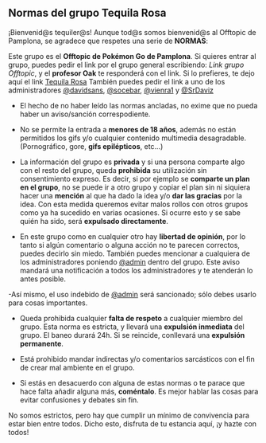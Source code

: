 ## Normas del grupo Tequila Rosa

¡Bienvenid@s tequiler@s!
Aunque tod@s somos bienvenid@s al Offtopic de Pamplona, se agradece que respetes una serie de **NORMAS**:

Este grupo es el **Offtopic de Pokémon Go de Pamplona**. Si quieres entrar al grupo, puedes pedir el link por el grupo general escribiendo: _Link grupo Offtopic_, y el **profesor Oak** te responderá con el link.
Si lo prefieres, te dejo aquí el link [Tequila Rosa](https://telegram.me/joinchat/DAagwUOb_t-F7s0P9I-6JA)
También puedes pedir el link a uno de los administradores [@davidsans](https://t.me/davidsans), [@socebar](https://t.me/socebar),  [@vienra1](https://t.me/vienra1) y [@SrDaviz](https://t.me/SrDaviz)

- El hecho de no haber leído las normas ancladas, no exime que no pueda haber un aviso/sanción correspodiente.

- No se permite la entrada a **menores de 18 años**, además no están permitidos los gifs y/o cualquier contenido multimedia desagradable. (Pornográfico, gore, **gifs epilépticos**, etc...)

- La información del grupo es **privada** y si una persona comparte algo con el resto del grupo, queda **prohibida** su utilización sin consentimiento expreso. 
Es decir, si por ejemplo se **comparte un plan en el grupo**, no se puede ir a otro grupo y copiar el plan sin ni siquiera hacer una **mención** al que ha dado la idea y/o **dar las gracias** por la idea.
Con esta medida queremos evitar malos rollos con otros grupos como ya ha sucedido en varias ocasiones.
Si ocurre esto y se sabe quién ha sido, será **expulsado directamente**.

- En este grupo como en cualquier otro hay **libertad de opinión**, por lo tanto si algún comentario o alguna acción no te parecen correctos, puedes decirlo sin miedo. También puedes mencionar a cualquiera de los administradores poniendo [@admin](https://t.me/admin) dentro del grupo. Este aviso mandará una notificación a todos los administradores y te atenderán lo antes posible.

-Así mismo, el uso indebido de [@admin](https://t.me/admin) será sancionado; sólo debes usarlo para cosas importantes.

- Queda prohibida cualquier **falta de respeto** a cualquier miembro del grupo. Esta norma es estricta, y llevará una **expulsión inmediata** del grupo. El baneo durará 24h. Si se reincide, conllevará una **expulsión permanente**.

- Está prohibido mandar indirectas y/o comentarios sarcásticos con el fin de crear mal ambiente en el grupo.

- Si estás en desacuerdo con alguna de estas normas o te parace que hace falta añadir alguna más, **coméntalo**. Es mejor hablar las cosas para evitar confusiones y debates sin fin.

No somos estrictos, pero hay que cumplir un mínimo de convivencia para estar bien entre todos. Dicho esto, disfruta de tu estancia aquí, ¡y hazte con todos!
